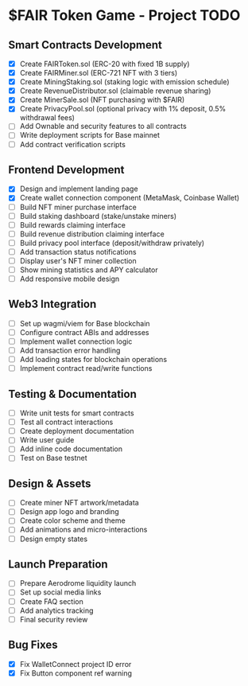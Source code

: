 # $FAIR Token Game - Project TODO

## Smart Contracts Development
- [x] Create FAIRToken.sol (ERC-20 with fixed 1B supply)
- [x] Create FAIRMiner.sol (ERC-721 NFT with 3 tiers)
- [x] Create MiningStaking.sol (staking logic with emission schedule)
- [x] Create RevenueDistributor.sol (claimable revenue sharing)
- [x] Create MinerSale.sol (NFT purchasing with $FAIR)
- [x] Create PrivacyPool.sol (optional privacy with 1% deposit, 0.5% withdrawal fees)
- [ ] Add Ownable and security features to all contracts
- [ ] Write deployment scripts for Base mainnet
- [ ] Add contract verification scripts

## Frontend Development
- [x] Design and implement landing page
- [x] Create wallet connection component (MetaMask, Coinbase Wallet)
- [ ] Build NFT miner purchase interface
- [ ] Build staking dashboard (stake/unstake miners)
- [ ] Build rewards claiming interface
- [ ] Build revenue distribution claiming interface
- [ ] Build privacy pool interface (deposit/withdraw privately)
- [ ] Add transaction status notifications
- [ ] Display user's NFT miner collection
- [ ] Show mining statistics and APY calculator
- [ ] Add responsive mobile design

## Web3 Integration
- [ ] Set up wagmi/viem for Base blockchain
- [ ] Configure contract ABIs and addresses
- [ ] Implement wallet connection logic
- [ ] Add transaction error handling
- [ ] Add loading states for blockchain operations
- [ ] Implement contract read/write functions

## Testing & Documentation
- [ ] Write unit tests for smart contracts
- [ ] Test all contract interactions
- [ ] Create deployment documentation
- [ ] Write user guide
- [ ] Add inline code documentation
- [ ] Test on Base testnet

## Design & Assets
- [ ] Create miner NFT artwork/metadata
- [ ] Design app logo and branding
- [ ] Create color scheme and theme
- [ ] Add animations and micro-interactions
- [ ] Design empty states

## Launch Preparation
- [ ] Prepare Aerodrome liquidity launch
- [ ] Set up social media links
- [ ] Create FAQ section
- [ ] Add analytics tracking
- [ ] Final security review

## Bug Fixes
- [x] Fix WalletConnect project ID error
- [x] Fix Button component ref warning
